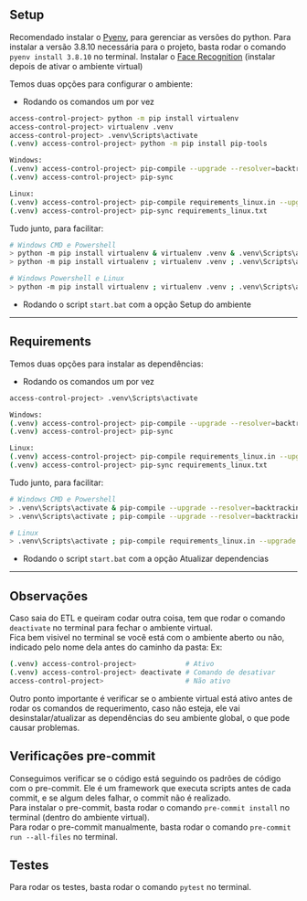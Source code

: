 ## **Setup**

Recomendado instalar o [Pyenv](https://github.com/pyenv-win/pyenv-win), para gerenciar as versões do python.
Para instalar a versão 3.8.10 necessária para o projeto, basta rodar o comando `pyenv install 3.8.10` no terminal.
Instalar o [Face Recognition](https://www.geeksforgeeks.org/how-to-install-face-recognition-in-python-on-windows/) (instalar depois de ativar o ambiente virtual)

Temos duas opções para configurar o ambiente:

- Rodando os comandos um por vez

```bash
access-control-project> python -m pip install virtualenv                       # Instala a biblioteca de ambiente virtual
access-control-project> virtualenv .venv                                       # Cria o ambiente virtual
access-control-project> .venv\Scripts\activate                                 # Ativa o ambiente virtual
(.venv) access-control-project> python -m pip install pip-tools                # Instala o pip-tools

Windows:
(.venv) access-control-project> pip-compile --upgrade --resolver=backtracking  # Gera o requirements.txt (Se for Windows)
(.venv) access-control-project> pip-sync                                       # Instala as dependências (Se for Windows)

Linux:
(.venv) access-control-project> pip-compile requirements_linux.in --upgrade --resolver=backtracking # Gera o requirements.txt (Se for Linux)
(.venv) access-control-project> pip-sync requirements_linux.txt                # Instala as dependências (Se for Linux)
```

Tudo junto, para facilitar:

```bash
# Windows CMD e Powershell
> python -m pip install virtualenv & virtualenv .venv & .venv\Scripts\activate & python -m pip install pip-tools & pip-compile --upgrade --resolver=backtracking & pip-sync
> python -m pip install virtualenv ; virtualenv .venv ; .venv\Scripts\activate ; python -m pip install pip-tools ; pip-compile --upgrade --resolver=backtracking ; pip-sync

# Windows Powershell e Linux
> python -m pip install virtualenv ; virtualenv .venv ; .venv\Scripts\activate ; python -m pip install pip-tools ; pip-compile requirements_linux.in --upgrade --resolver=backtracking ; pip-sync requirements_linux.txt
```

- Rodando o script `start.bat` com a opção Setup do ambiente

---

## **Requirements**

Temos duas opções para instalar as dependências:

- Rodando os comandos um por vez

```bash
access-control-project> .venv\Scripts\activate                                 # Ativa o ambiente virtual

Windows:
(.venv) access-control-project> pip-compile --upgrade --resolver=backtracking  # Gera o requirements.txt (Se for Windows)
(.venv) access-control-project> pip-sync                                       # Instala as dependências (Se for Windows)

Linux:
(.venv) access-control-project> pip-compile requirements_linux.in --upgrade --resolver=backtracking # Gera o requirements.txt (Se for Linux)
(.venv) access-control-project> pip-sync requirements_linux.txt                # Instala as dependências (Se for Linux)
```

Tudo junto, para facilitar:

```bash
# Windows CMD e Powershell
> .venv\Scripts\activate & pip-compile --upgrade --resolver=backtracking & pip-sync
> .venv\Scripts\activate ; pip-compile --upgrade --resolver=backtracking ; pip-sync

# Linux
> .venv\Scripts\activate ; pip-compile requirements_linux.in --upgrade --resolver=backtracking ; pip-sync requirements_linux.txt
```

- Rodando o script `start.bat` com a opção Atualizar dependencias

---

## **Observações**

Caso saia do ETL e queiram codar outra coisa, tem que rodar o comando `deactivate` no terminal para fechar o ambiente virtual.<br>
Fica bem visivel no terminal se você está com o ambiente aberto ou não, indicado pelo nome dela antes do caminho da pasta:
Ex:

```bash
(.venv) access-control-project>            # Ativo
(.venv) access-control-project> deactivate # Comando de desativar
access-control-project>                    # Não ativo
```

Outro ponto importante é verificar se o ambiente virtual está ativo antes de rodar os comandos de requerimento, caso não esteja, ele vai desinstalar/atualizar as dependências do seu ambiente global, o que pode causar problemas.

## **Verificações pre-commit**

Conseguimos verificar se o código está seguindo os padrões de código com o pre-commit. Ele é um framework que executa scripts antes de cada commit, e se algum deles falhar, o commit não é realizado.<br>
Para instalar o pre-commit, basta rodar o comando `pre-commit install` no terminal (dentro do ambiente virtual).<br>
Para rodar o pre-commit manualmente, basta rodar o comando `pre-commit run --all-files` no terminal.

## **Testes**

Para rodar os testes, basta rodar o comando `pytest` no terminal.

